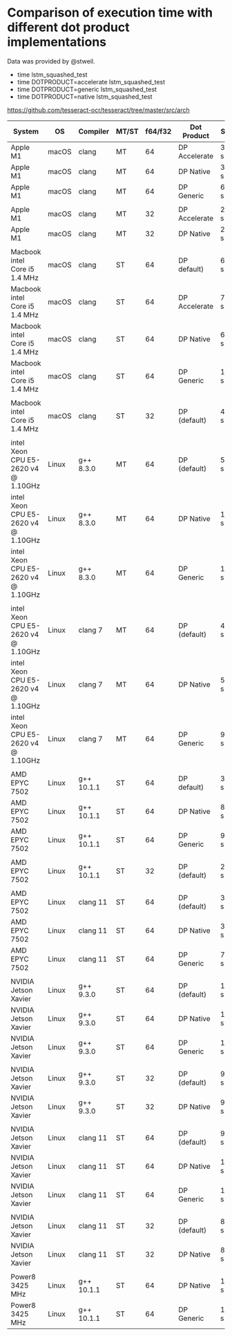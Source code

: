 # Comparison of execution time with different dot product implementations

Data was provided by @stweil.

* time lstm_squashed_test
* time DOTPRODUCT=accelerate lstm_squashed_test
* time DOTPRODUCT=generic lstm_squashed_test
* time DOTPRODUCT=native lstm_squashed_test

https://github.com/tesseract-ocr/tesseract/tree/master/src/arch

| System | OS | Compiler | MT/ST | f64/f32 | Dot Product | Sec | Norm |
| -- | -- | -- | -- | -- | -- | -- | -- |
| Apple M1 | macOS | clang | MT | 64 | DP Accelerate | 33 s | 1.10 |
| Apple M1 | macOS | clang | MT | 64 | DP Native  | 30 s | 1.00 |
| Apple M1 | macOS | clang | MT | 64 | DP Generic | 64 s | 2.13 |
|   |   |   |   |   |   |   |   |
| Apple M1 | macOS | clang | MT | 32 | DP Accelerate | 23 s | 1.05 |
| Apple M1 | macOS | clang | MT | 32 | DP Native | 22 s | 1.00 |
|   |   |   |   |   |   |   |   |
| Macbook intel Core i5 1.4 MHz | macOS | clang | ST | 64 | DP default) | 60 s | 1.00 |
| Macbook intel Core i5 1.4 MHz | macOS | clang | ST | 64 | DP Accelerate | 78 s | 1.3 |
| Macbook intel Core i5 1.4 MHz | macOS | clang | ST | 64 | DP Native | 65 s | 1.08 |
| Macbook intel Core i5 1.4 MHz | macOS | clang | ST | 64 | DP Generic | 108 s | 1.80 |
|   |   |   |   |   |   |   |   |
| Macbook intel Core i5 1.4 MHz | macOS | clang | ST | 32 | DP (default) | 49 s | (0.82) |
|   |   |   |   |   |   |   |   |
| intel Xeon CPU E5-2620 v4 @ 1.10GHz | Linux | g++ 8.3.0 | MT | 64 | DP (default) | 53 s | 1.0 |
| intel Xeon CPU E5-2620 v4 @ 1.10GHz | Linux | g++ 8.3.0 | MT | 64 | DP Native  | 139 s | 2.62
| intel Xeon CPU E5-2620 v4 @ 1.10GHz | Linux | g++ 8.3.0 | MT | 64 | DP Generic | 105 s | 1.98 |
|   |   |   |   |   |   |   |   |
| intel Xeon CPU E5-2620 v4 @ 1.10GHz | Linux | clang 7 | MT | 64 | DP (default) | 47 s | 1. |
| intel Xeon CPU E5-2620 v4 @ 1.10GHz | Linux | clang 7 | MT | 64 | DP Native  | 55 s | 1. |
| intel Xeon CPU E5-2620 v4 @ 1.10GHz | Linux | clang 7 | MT | 64 | DP Generic | 99 s | 1. |
|   |   |   |   |   |   |   |   |
| AMD EPYC 7502 | Linux | g++ 10.1.1 | ST | 64 | DP default) | 36 s | 1. |
| AMD EPYC 7502 | Linux | g++ 10.1.1 | ST | 64 | DP Native | 87 s | 1. |
| AMD EPYC 7502 | Linux | g++ 10.1.1 | ST | 64 | DP Generic | 91 s | 1. |
|   |   |   |   |   |   |   |   |
| AMD EPYC 7502 | Linux | g++ 10.1.1 | ST | 32 | DP (default) | 28 s | 1. |
|   |   |   |   |   |   |   |   |
| AMD EPYC 7502 | Linux | clang 11 | ST | 64 | DP (default) | 32 s | 1. |
| AMD EPYC 7502 | Linux | clang 11 | ST | 64 | DP Native | 37 s | 1. |
| AMD EPYC 7502 | Linux | clang 11 | ST | 64 | DP Generic | 76 s | 1. |
|   |   |   |   |   |   |   |   |
| NVIDIA Jetson Xavier | Linux | g++ 9.3.0 | ST | 64 | DP (default) | 113 s | 1. |
| NVIDIA Jetson Xavier | Linux | g++ 9.3.0 | ST | 64 | DP Native | 179 s | 1. |
| NVIDIA Jetson Xavier | Linux | g++ 9.3.0 | ST | 64 | DP Generic | 180 s | 1. |
|   |   |   |   |   |   |   |   |
| NVIDIA Jetson Xavier | Linux | g++ 9.3.0 | ST | 32 | DP (default) | 97 s | 1. |
| NVIDIA Jetson Xavier | Linux | g++ 9.3.0 | ST | 32 | DP Native | 96 s | 1. |
|   |   |   |   |   |   |   |   |
| NVIDIA Jetson Xavier | Linux | clang 11 | ST | 64 | DP (default) | 97 s | 1. |
| NVIDIA Jetson Xavier | Linux | clang 11 | ST | 64 | DP Native | 104 s | 1. |
| NVIDIA Jetson Xavier | Linux | clang 11 | ST | 64 | DP Generic | 185 s | 1. |
|   |   |   |   |   |   |   |   |
| NVIDIA Jetson Xavier | Linux | clang 11 | ST | 32 | DP (default) | 86 s | 1. |
| NVIDIA Jetson Xavier | Linux | clang 11 | ST | 32 | DP Native | 83 s | 1. |
|   |   |   |   |   |   |   |   |
| Power8 3425 MHz | Linux | g++ 10.1.1 | ST | 64 | DP  Native | 130 s | 1.00 |
| Power8 3425 MHz | Linux | g++ 10.1.1 | ST | 64 | DP  Generic | 179 s | 1.38 |
